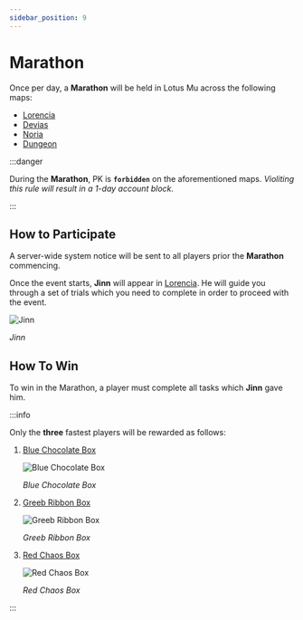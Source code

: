 ```yaml
---
sidebar_position: 9
---
```


# Marathon

Once per day, a **Marathon** will be held in Lotus Mu across the following maps:

- [Lorencia](/maps/lorencia)
- [Devias](/maps/devias)
- [Noria](/maps/noria)
- [Dungeon](/maps/dunbeon)

:::danger

During the **Marathon**, PK is **`forbidden`** on the aforementioned maps.
_Violiting this rule will result in a 1-day account block._

:::

## How to Participate

A server-wide system notice will be sent to all players prior the **Marathon** commencing.

Once the event starts, **Jinn** will appear in [Lorencia](/maps/lorencia). He will guide you through a set of trials which you need to complete in order to proceed with the event.

![Jinn](/img/npc/jinn.png)

_Jinn_

## How To Win

To win in the Marathon, a player must complete all tasks which **Jinn** gave him.

:::info

Only the **three** fastest players will be rewarded as follows:

1. [Blue Chocolate Box](/items/item-bags/exc/blue-chocolate-box/)

   ![Blue Chocolate Box](/img/items/item-bags/blue-chocolate-box.png)

   _Blue Chocolate Box_

2. [Greeb Ribbon Box](/items/item-bags/exc/green-ribbon-box/)

   ![Greeb Ribbon Box](/img/items/item-bags/box-of-green-ribbon.png)

   _Greeb Ribbon Box_

3. [Red Chaos Box](/items/item-bags/exc/red-chaos-box/)

   ![Red Chaos Box](/img/items/item-bags/red-chaos-box.png)

   _Red Chaos Box_

:::
